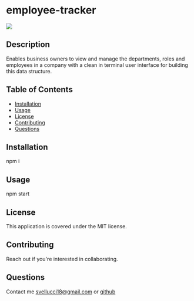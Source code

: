 # employee-tracker

[<img src="https://img.shields.io/badge/license-MIT-COLOR.svg?logo=LOGO">](<https://opensource.org/licenses/MIT>)

## Description
Enables business owners to view and manage the departments, roles and employees in a company with a clean in terminal user interface for building this data structure.

## Table of Contents
* [Installation](#installation)
* [Usage](#usage)
* [License](#license)
* [Contributing](#contributing)
* [Questions](#questions)

## Installation
npm i

## Usage
npm start
  
## License
This application is covered under the MIT license.

## Contributing
Reach out if you're interested in collaborating.

## Questions
Contact me svellucci18@gmail.com
or [github](<https://github.com/svellucci18>)